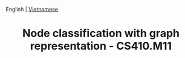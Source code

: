 English | [Vietnamese](README.md)
<h1 align="center">Node classification with graph representation  - CS410.M11</h1>